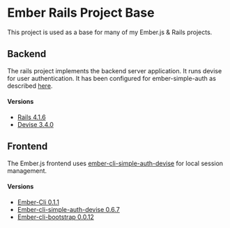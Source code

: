 # Ember Rails Project Base

This project is used as a base for many of my Ember.js & Rails projects.

## Backend
The rails project implements the backend server application. It runs devise for user authentication. It has been configured for ember-simple-auth as described [here](https://github.com/simplabs/ember-simple-auth/tree/master/packages/ember-simple-auth-devise).

#### Versions
* [Rails 4.1.6](https://github.com/rails/rails)
* [Devise 3.4.0](https://github.com/plataformatec/devise)

## Frontend
The Ember.js frontend uses [ember-cli-simple-auth-devise](https://github.com/simplabs/ember-cli-simple-auth-devise) for local session management.

#### Versions
* [Ember-Cli 0.1.1](https://github.com/stefanpenner/ember-cli)
* [Ember-cli-simple-auth-devise 0.6.7](https://github.com/simplabs/ember-cli-simple-auth-devise)
* [Ember-cli-bootstrap 0.0.12](https://github.com/dockyard/ember-cli-bootstrap)

